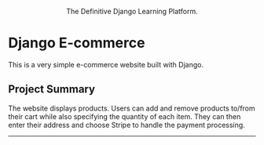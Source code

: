 <p align="center">
  <p align="center">
    <a href="https://justdjango.com/?utm_source=github&utm_medium=logo" target="_blank">
    </a>
  </p>
  <p align="center">
    The Definitive Django Learning Platform.
  </p>
</p>

# Django E-commerce

This is a very simple e-commerce website built with Django.

## Project Summary

The website displays products. Users can add and remove products to/from their cart while also specifying the quantity of each item. They can then enter their address and choose Stripe to handle the payment processing.

---

